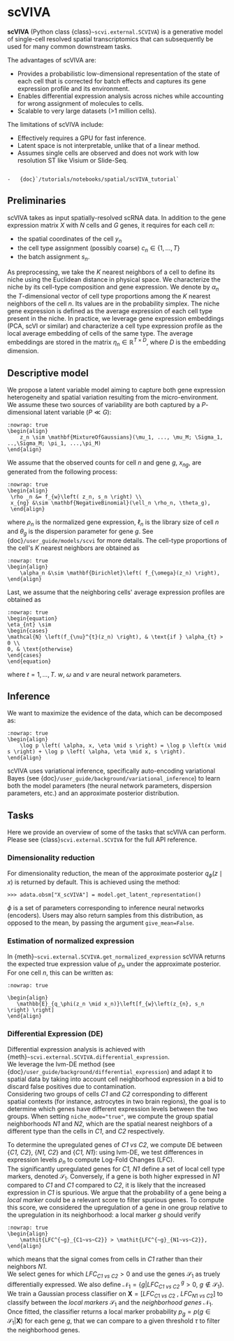 # scVIVA

**scVIVA** (Python class {class}`~scvi.external.SCVIVA`) is a generative model of single-cell resolved spatial
transcriptomics that can subsequently be used for many common downstream tasks.

The advantages of scVIVA are:

-   Provides a probabilistic low-dimensional representation of the state of each cell that is corrected for batch effects
    and captures its gene expression profile and its environment.
-   Enables differential expression analysis across niches while accounting for wrong assignment of molecules to cells.
-   Scalable to very large datasets (>1 million cells).

The limitations of scVIVA include:

-   Effectively requires a GPU for fast inference.
-   Latent space is not interpretable, unlike that of a linear method.
-   Assumes single cells are observed and does not work with low resolution ST like Visium or Slide-Seq.

```{topic} Tutorials:

-   {doc}`/tutorials/notebooks/spatial/scVIVA_tutorial`
```

## Preliminaries

scVIVA takes as input spatially-resolved scRNA data. In addition to the gene expression matrix ${X}$ with $N$ cells and $G$ genes,
it requires for each cell $n$:
- the spatial coordinates of the cell $y_n$
- the cell type assignment (possibly coarse) $c_n \in \{1, ..., T\}$
- the batch assignment $s_n$.


As preprocessing, we take the $K$ nearest neighbors of a cell to define its niche using the Euclidean distance in physical space.
We characterize the niche by its cell-type composition and gene expression. We denote by ${\alpha_n}$ the $T$-dimensional vector of cell type
proportions among the $K$ nearest neighbors of the cell $n$. Its values are in the probability simplex.
The niche gene expression is defined as the average expression of each cell type present in the niche.
In practice, we leverage gene expression embeddings (PCA, scVI or similar) and characterize a cell type expression profile as the local average
embedding of cells of the same type. The average embeddings are stored in the matrix ${\eta_n} \in \mathbb{R}^{T \times D}$, where $D$ is the embedding dimension.
## Descriptive model

We propose a latent variable model aiming to capture both gene expression heterogeneity and spatial variation resulting from the micro-environment.
We assume these two sources of variability are both captured by a $P$-dimensional latent variable ($P \ll G$):

```{math}
:nowrap: true
\begin{align}
    z_n \sim \mathbf{MixtureOfGaussians}(\mu_1, ..., \mu_M; \Sigma_1, ..,\Sigma_M; \pi_1, ...,\pi_M)
\end{align}
```

We assume that the observed counts for cell $n$ and gene $g$, $x_{ng}$, are generated from the following process:

```{math}
:nowrap: true
\begin{align}
 \rho _n &= f_{w}\left( z_n, s_n \right) \\
 x_{ng} &\sim \mathbf{NegativeBinomial}(\ell_n \rho_n, \theta_g),
 \end{align}
```
where $\rho_n$ is the normalized gene expression, $\ell_n$ is the library size of cell $n$ and $\theta_g$ is the dispersion parameter for gene $g$. See {doc}`/user_guide/models/scvi` for more details.
The cell-type proportions of the cell's $K$ nearest neighbors are obtained as

```{math}
:nowrap: true
\begin{align}
    \alpha_n &\sim \mathbf{Dirichlet}\left( f_{\omega}(z_n) \right),
\end{align}
```

Last, we assume that the neighboring cells' average expression profiles are obtained as

```{math}
:nowrap: true
\begin{equation}
\eta_{nt} \sim
\begin{cases}
\mathcal{N} \left(f_{\nu}^{t}(z_n) \right), & \text{if } \alpha_{t} > 0 \\
0, & \text{otherwise}
\end{cases}
\end{equation}
```

where $t=1,...,T$. $w$, $\omega$ and $\nu$ are neural network parameters.


## Inference

We want to maximize the evidence of the data, which can be decomposed as:

```{math}
:nowrap: true
\begin{align}
    \log p \left( \alpha, x, \eta \mid s \right) = \log p \left(x \mid s \right) + \log p \left( \alpha, \eta \mid x, s \right).
\end{align}
```

scVIVA uses variational inference, specifically auto-encoding variational Bayes
(see {doc}`/user_guide/background/variational_inference`) to learn both the model parameters
(the neural network parameters, dispersion parameters, etc.) and an approximate posterior distribution.

## Tasks

Here we provide an overview of some of the tasks that scVIVA can perform. Please see {class}`scvi.external.SCVIVA`
for the full API reference.

### Dimensionality reduction

For dimensionality reduction, the mean of the approximate posterior $q_\phi(z \mid x)$ is returned by default.
This is achieved using the method:

```
>>> adata.obsm["X_scVIVA"] = model.get_latent_representation()
```

$\phi$ is a set of parameters corresponding to inference neural networks (encoders).
Users may also return samples from this distribution, as opposed to the mean, by passing the argument `give_mean=False`.

### Estimation of normalized expression

In {meth}`~scvi.external.SCVIVA.get_normalized_expression` scVIVA returns the expected true expression value of $\rho_n$ under the approximate posterior. For one cell $n$, this can be written as:

```{math}
:nowrap: true

\begin{align}
   \mathbb{E}_{q_\phi(z_n \mid x_n)}\left[f_{w}\left(z_{n}, s_n \right) \right]
\end{align}
```

### Differential Expression (DE)

Differential expression analysis is achieved with {meth}`~scvi.external.SCVIVA.differential_expression`. \
We leverage the lvm-DE method (see {doc}`/user_guide/background/differential_expression`) and adapt it to spatial data by taking into account cell neighborhood expression in a bid to discard false positives due to contamination. \
Considering two groups of cells $\textit{C1}$ and $\textit{C2}$ corresponding to different spatial contexts (for instance, astrocytes in two brain regions), the goal is to determine which genes have different expression levels between the two groups. When setting `niche_mode="true"`, we compute the group spatial neighborhoods $\textit{N1}$ and $\textit{N2}$, which are the spatial nearest neighbors of a different type than the cells in $\textit{C1}$, and $\textit{C2}$ respectively.


To determine the upregulated genes of $\textit{C1 vs C2}$, we compute DE between $\{\textit{C1, C2}\}$, $\{\textit{N1, C2}\}$ and $\{\textit{C1, N1}\}$: using lvm-DE, we test differences in expression levels $\rho_{n}$ to compute Log-Fold Changes (LFC). \
The significantly upregulated genes for $\textit{C1, N1}$ define a set of local cell type markers, denoted $\mathcal{S}_1$. Conversely, if a gene is both higher expressed in $\textit{N1}$ compared to $\textit{C1}$ and $\textit{C1}$ compared to $\textit{C2}$, it is likely that the increased expression in $\textit{C1}$ is spurious.
We argue that the probability of a gene being a $\textit{local marker}$ could be a relevant score to filter spurious genes. To compute this score, we considered the upregulation of a gene in one group relative to the upregulation in its neighborhood: a local marker $g$ should verify

```{math}
:nowrap: true
\begin{align}
    \mathit{LFC^{~g}_{C1~vs~C2}} > \mathit{LFC^{~g}_{N1~vs~C2}},
\end{align}
```

which means that the signal comes from cells in $\textit{C1}$ rather than their neighbors $\textit{N1}$. \
We select genes for which $\mathit{LFC_{C1~vs~C2}} > 0$ and use the genes $\mathcal{S}_1$ as truely differentially expressed. We also define $\mathcal{N}_1 = \{g|\mathit{LFC^{~g}_{C1~vs~C2}} > 0,~g \notin \mathcal{S}_1 \}$. \
We train a Gaussian process classifier on $\mathbf{X} = [LFC_{C1~vs~C2}~,~LFC_{N1~vs~C2}]$  to classify between the $\textit{local markers}$ $\mathcal{S}_1$ and the $\textit{neighborhood genes}$ $\mathcal{N}_1$. Once fitted, the classifier returns a local marker probability $p_g=\mathit{p}(g \in \mathcal{S}_1 | \mathbf{X})$ for each gene $g$, that we can compare to a given threshold $\tau$ to filter the neighborhood genes.

